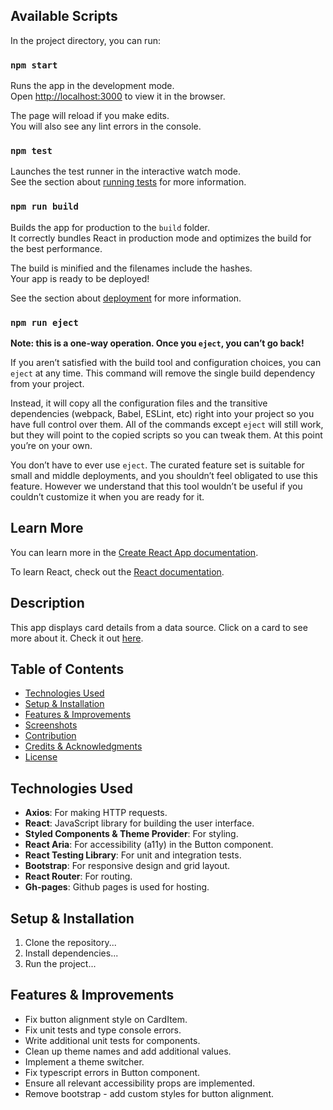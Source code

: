 ## Available Scripts

In the project directory, you can run:

### `npm start`

Runs the app in the development mode.\
Open [http://localhost:3000](http://localhost:3000) to view it in the browser.

The page will reload if you make edits.\
You will also see any lint errors in the console.

### `npm test`

Launches the test runner in the interactive watch mode.\
See the section about [running tests](https://facebook.github.io/create-react-app/docs/running-tests) for more information.

### `npm run build`

Builds the app for production to the `build` folder.\
It correctly bundles React in production mode and optimizes the build for the best performance.

The build is minified and the filenames include the hashes.\
Your app is ready to be deployed!

See the section about [deployment](https://facebook.github.io/create-react-app/docs/deployment) for more information.

### `npm run eject`

**Note: this is a one-way operation. Once you `eject`, you can’t go back!**

If you aren’t satisfied with the build tool and configuration choices, you can `eject` at any time. This command will remove the single build dependency from your project.

Instead, it will copy all the configuration files and the transitive dependencies (webpack, Babel, ESLint, etc) right into your project so you have full control over them. All of the commands except `eject` will still work, but they will point to the copied scripts so you can tweak them. At this point you’re on your own.

You don’t have to ever use `eject`. The curated feature set is suitable for small and middle deployments, and you shouldn’t feel obligated to use this feature. However we understand that this tool wouldn’t be useful if you couldn’t customize it when you are ready for it.

## Learn More

You can learn more in the [Create React App documentation](https://facebook.github.io/create-react-app/docs/getting-started).

To learn React, check out the [React documentation](https://reactjs.org/).

## Description

This app displays card details from a data source. Click on a card to see more about it.
Check it out [here](https://ellamcmorrow.github.io/card-app/).

## Table of Contents

- [Technologies Used](#technologies-used)
- [Setup & Installation](#setup--installation)
- [Features & Improvements](#features--improvements)
- [Screenshots](#screenshots)
- [Contribution](#contribution)
- [Credits & Acknowledgments](#credits--acknowledgments)
- [License](#license)

## Technologies Used

- **Axios**: For making HTTP requests.
- **React**: JavaScript library for building the user interface.
- **Styled Components & Theme Provider**: For styling.
- **React Aria**: For accessibility (a11y) in the Button component.
- **React Testing Library**: For unit and integration tests.
- **Bootstrap**: For responsive design and grid layout.
- **React Router**: For routing.
- **Gh-pages**: Github pages is used for hosting.

## Setup & Installation

1. Clone the repository...
2. Install dependencies...
3. Run the project...

## Features & Improvements

- Fix button alignment style on CardItem.
- Fix unit tests and type console errors.
- Write additional unit tests for components.
- Clean up theme names and add additional values.
- Implement a theme switcher.
- Fix typescript errors in Button component.
- Ensure all relevant accessibility props are implemented.
- Remove bootstrap - add custom styles for button alignment.
